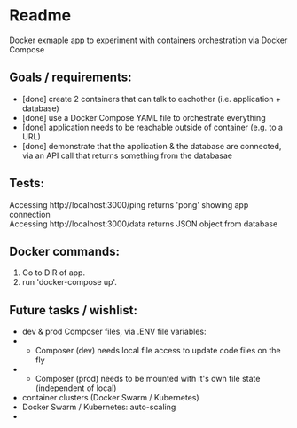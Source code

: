 # Readme
Docker exmaple app to experiment with containers orchestration via Docker Compose


## Goals / requirements:
- [done] create 2 containers that can talk to eachother (i.e. application + database)  
- [done] use a Docker Compose YAML file to orchestrate everything
- [done] application needs to be reachable outside of container (e.g. to a URL)
- [done] demonstrate that the application & the database are connected, via an API call that returns something from the databasae


## Tests:  
Accessing http://localhost:3000/ping returns 'pong' showing app connection  
Accessing http://localhost:3000/data returns JSON object from database  


## Docker commands:

1. Go to DIR of app. 
2. run 'docker-compose up'.


## Future tasks / wishlist:  
- dev & prod Composer files, via .ENV file variables:
- - Composer (dev) needs local file access to update code files on the fly
- - Composer (prod) needs to be mounted with it's own file state (independent of local)
- container clusters (Docker Swarm / Kubernetes)  
- Docker Swarm / Kubernetes: auto-scaling  
- 
